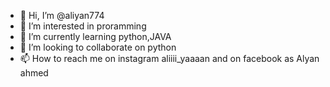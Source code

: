- 👋 Hi, I’m @aliyan774
- 👀 I’m interested in proramming
- 🌱 I’m currently learning python,JAVA
- 💞️ I’m looking to collaborate on python
- 📫 How to reach me on instagram aliiii_yaaaan and on facebook as Alyan ahmed

<!---
aliyan774/aliyan774 is a ✨ special ✨ repository because its `README.md` (this file) appears on your GitHub profile.
You can click the Preview link to take a look at your changes.
--->
